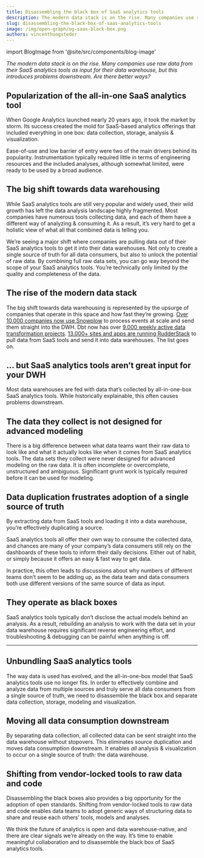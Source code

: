 ```yaml
---
title: Disassembling the black box of SaaS analytics tools
description: The modern data stack is on the rise. Many companies use raw data from their SaaS analytics tools as input for their data warehouse, but this introduces problems downstream. Are there better ways?
slug: disassembling-the-black-box-of-saas-analytics-tools
image: /img/open-graph/og-saas-black-box.png
authors: vincenthoogsteder
---
```


<head>
  <meta property="og:title" content="Why Objectiv captures the logical structure of your product inside your dataset" />
</head>

import BlogImage from '@site/src/components/blog-image'

*The modern data stack is on the rise. Many companies use raw data from their SaaS analytics tools as input for their data warehouse, but this introduces problems downstream. Are there better ways?*

<!--truncate-->

## Popularization of the all-in-one SaaS analytics tool
When Google Analytics launched nearly 20 years ago, it took the market by storm. Its success created the mold for SaaS-based analytics offerings that included everything in one box: data collection, storage, analysis & visualization.

Ease-of-use and low barrier of entry were two of the main drivers behind its popularity. Instrumentation typically required little in terms of engineering resources and the included analyses, although somewhat limited, were ready to be used by a broad audience.

<BlogImage url='img/blog/urchin.jpeg'
  size="large"
  caption="Urchin Analytics, to become Google Analytics after acquisition." />


## The big shift towards data warehousing
While SaaS analytics tools are still very popular and widely used, their wild growth has left the data analysis landscape highly fragmented. Most companies have numerous tools collecting data, and each of them have a different way of analyzing & consuming it. As a result, it’s very hard to get a holistic view of what all that combined data is telling you.

We’re seeing a major shift where companies are pulling data out of their SaaS analytics tools to get it into their data warehouses. Not only to create a single source of truth for all data consumers, but also to unlock the potential of raw data. By combining full raw data sets, you can go way beyond the scope of your SaaS analytics tools. You’re technically only limited by the quality and completeness of the data.

## The rise of the modern data stack
The big shift towards data warehousing is represented by the upsurge of companies that operate in this space and how fast they’re growing. [Over 10.000 companies now use Snowplow](https://snowplowanalytics.com/) to process events at scale and send them straight into the DWH. Dbt now has over [9.000 weekly active data transformation projects](https://www.getdbt.com/blog/next-layer-of-the-modern-data-stack/). [13.000+ sites and apps are running RudderStack](https://www.rudderstack.com/) to pull data from SaaS tools and send it into data warehouses. The list goes on.

<BlogImage url='img/blog/dbt-cloud.png'
  size="large" 
  caption="dbt Cloud in action" />

## ... but SaaS analytics tools aren’t great input for your DWH
Most data warehouses are fed with data that’s collected by all-in-one-box SaaS analytics tools. While historically explainable, this often causes problems downstream.

## The data they collect is not designed for advanced modeling
There is a big difference between what data teams want their raw data to look like and what it actually looks like when it comes from SaaS analytics tools. The data sets they collect were never designed for advanced modeling on the raw data. It is often incomplete or overcomplete, unstructured and ambiguous. Significant grunt work is typically required before it can be used for modeling.

## Data duplication frustrates adoption of a single source of truth
By extracting data from SaaS tools and loading it into a data warehouse, you’re effectively duplicating a source.

SaaS analytics tools all offer their own way to consume the collected data, and chances are many of your company’s data consumers still rely on the dashboards of these tools to inform their daily decisions. Either out of habit, or simply because it offers an easy & fast way to get data.

In practice, this often leads to discussions about why numbers of different teams don’t seem to be adding up, as the data team and data consumers both use different versions of the same source of data as input.

<BlogImage url='img/blog/before-saas.png' size="large" />

## They operate as black boxes
SaaS analytics tools typically don’t disclose the actual models behind an analysis. As a result, rebuilding an analysis to work with the data set in your data warehouse requires significant reverse engineering effort, and troubleshooting & debugging can be painful when anything is off.

---

## Unbundling SaaS analytics tools
The way data is used has evolved, and the all-in-one-box model that SaaS analytics tools use no longer fits. In order to effectively combine and analyze data from multiple sources and truly serve all data consumers from a single source of truth, we need to disassemble the black box and separate data collection, storage, modeling and visualization.

## Moving all data consumption downstream
By separating data collection, all collected data can be sent straight into the data warehouse without stopovers. This eliminates source duplication and moves data consumption downstream. It enables *all* analysis & visualization to occur on a single source of truth: the data warehouse.

<BlogImage url='img/blog/after-saas.png' size="large" />

## Shifting from vendor-locked tools to raw data and code
Disassembling the black boxes also provides a big opportunity for the adoption of open standards. Shifting from vendor-locked tools to raw data and code enables data teams to adopt generic ways of structuring data to share and reuse each others’ tools, models and analyses.

We think the future of analytics is open and data warehouse-native, and there are clear signals we’re already on the way. It’s time to enable meaningful collaboration and to disassemble the black box of SaaS analytics tools.

